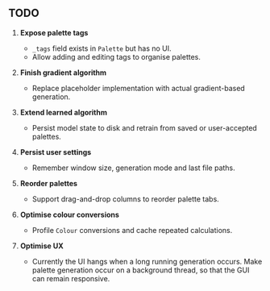 ## TODO

1. **Expose palette tags**
   - `_tags` field exists in `Palette` but has no UI.
   - Allow adding and editing tags to organise palettes.

2. **Finish gradient algorithm**
   - Replace placeholder implementation with actual gradient-based generation.

3. **Extend learned algorithm**
   - Persist model state to disk and retrain from saved or user-accepted palettes.

4. **Persist user settings**
   - Remember window size, generation mode and last file paths.

5. **Reorder palettes**
   - Support drag-and-drop columns to reorder palette tabs.

6. **Optimise colour conversions**
   - Profile `Colour` conversions and cache repeated calculations.

7. **Optimise UX**
   - Currently the UI hangs when a long running generation occurs. Make palette generation occur on a background thread, so that the GUI can remain responsive.
